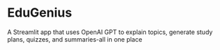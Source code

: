 # EduGenius
A Streamlit app that uses OpenAI GPT to explain topics, generate study plans, quizzes, and summaries-all in one place

